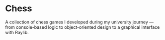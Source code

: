 # Chess
A collection of chess games I developed during my university journey — from console-based logic to object-oriented design to a graphical interface with Raylib.

